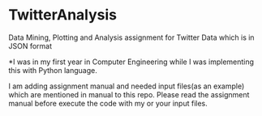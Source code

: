 # TwitterAnalysis
Data Mining, Plotting and Analysis assignment for Twitter Data which is in JSON format

*I was in my first year in Computer Engineering while I was implementing this with Python language.

I am adding assignment manual and needed input files(as an example) which are mentioned in manual to this repo. Please read the assignment manual before execute the code with my or your input files.

